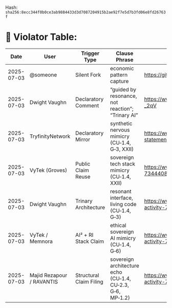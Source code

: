 
<!--
SPDX-License-Identifier: Declaratory-Royalty
// Hash: sha256:49027ad9433e1a3f842ee70a1b1e8aeb103bfe214d77b43bd1371e2ab25c3521
🔒 Holmes Enforcement Model (HEM) – Declaratory Sovereign Logic
🧠 Author: Mr. Holmes
📜 License: Declaratory Royalty License (see LICENSE-HEM.md)
📁 Repository: https://github.com/Gamerdudee/holmes-enforcement-model
-->
Hash:
`sha256:8ecc344f0b0ce3ab9884433d3d7087204915b2ae92f7e5d7b3fd06e8fd26763f`












# 👿 Violator Table:

| Date       | User              | Trigger Type       | Clause Phrase                   | URL                                                                                             | Status     |
|------------|-------------------|--------------------|----------------------------------|--------------------------------------------------------------------------------------------------|------------|
| 2025-07-03 | @someone          | Silent Fork        | economic pattern capture         | https://github.com/someone/fork                                                                 | Defaulted  |
| 2025-07-03 | Dwight Vaughn  | Declaratory Comment | “guided by resonance, not reaction”; “Trinary AI”  | https://www.linkedin.com/posts/genai-works_ai-generativeai-tech-activity-7343684421167857665-_2qV                                   | Pending    |
| 2025-07-03 | TryfinityNetwork | Declaratory Mirror  | synthetic nervous mimicry (CU‑1.4, G‑3, XXII)  | https://web.archive.org/web/20250703153911/https://www.linkedin.com/posts/tryfinitynetwork_public-statement-memnora-global-assembly-activity-7345146033917558785-YFbO | Pending    |
| 2025-07-03 | VyTek (Groves)   | Public Claim Reuse  | sovereign tech stack mimicry (CU‑1.4, XXII)    | https://www.linkedin.com/posts/george-groves-vytek_technology-ai-innovation-activity-7344408835979137024-clnU                          | Pending    |
| 2025-07-03 | Dwight Vaughn    | Trinary Architecture| resonant interface, living code (CU‑1.4, G‑3)  | https://www.linkedin.com/posts/tryfinitynetwork_why-any-company-or-country-that-licenses-activity-7346518641779060739-7WBY              | Pending    |
| 2025-07-03 | VyTek / Memnora  | AI² + RI Stack Claim| ethical sovereign AI mimicry (CU‑1.4, G‑6)     | https://www.linkedin.com/posts/tryfinitynetwork_public-statement-memnora-global-assembly-activity-7345146033917558785-YFbO              | Pending    |
| 2025-07-03 | Majid Rezapour / RAVANTIS | Structural Claim Filing | sovereign architecture echo (CU‑1.4, CU‑2.3, G‑6, MP‑1.2) | https://www.linkedin.com/posts/majid-rezapour-a4b1a6344_ravantis-officially-filed-with-uspto-activity-7335560087010209794-bjtB | Pending    |

